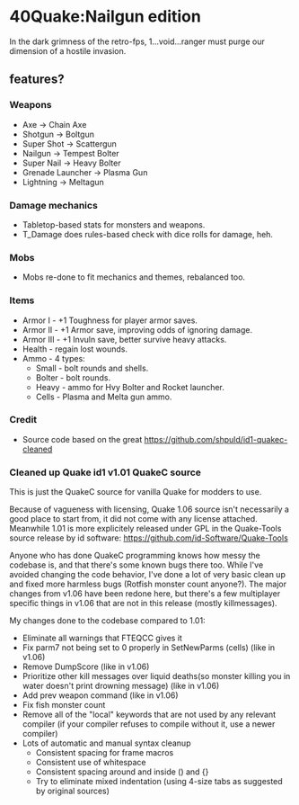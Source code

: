 
# 40Quake:Nailgun edition

In the dark grimness of the retro-fps, 1...void...ranger must purge our dimension of a hostile invasion.

## features?
### Weapons
+ Axe -> Chain Axe
+ Shotgun -> Boltgun
+ Super Shot -> Scattergun
+ Nailgun -> Tempest Bolter
+ Super Nail -> Heavy Bolter
+ Grenade Launcher -> Plasma Gun
+ Lightning -> Meltagun

### Damage mechanics
+ Tabletop-based stats for monsters and weapons.
+ T_Damage does rules-based check with dice rolls for damage, heh.

### Mobs
+ Mobs re-done to fit mechanics and themes, rebalanced too.

### Items
+ Armor I - +1 Toughness for player armor saves.
+ Armor II - +1 Armor save, improving odds of ignoring damage.
+ Armor III - +1 Invuln save, better survive heavy attacks.
+ Health - regain lost wounds.
+ Ammo - 4 types:
  + Small - bolt rounds and shells.
  + Bolter - bolt rounds.
  + Heavy - ammo for Hvy Bolter and Rocket launcher.
  + Cells - Plasma and Melta gun ammo.

### Credit
+ Source code based on the great https://github.com/shpuld/id1-quakec-cleaned

### Cleaned up Quake id1 v1.01 QuakeC source

This is just the QuakeC source for vanilla Quake for modders to use.

Because of vagueness with licensing, Quake 1.06 source isn't necessarily a good place to start from, it did not come with any license attached. Meanwhile 1.01 is more explicitely released under GPL in the Quake-Tools source release by id software: https://github.com/id-Software/Quake-Tools

Anyone who has done QuakeC programming knows how messy the codebase is, and that there's some known bugs there too. While I've avoided changing the code behavior, I've done a lot of very basic clean up and fixed more harmless bugs (Rotfish monster count anyone?). The major changes from v1.06 have been redone here, but there's a few multiplayer specific things in v1.06 that are not in this release (mostly killmessages). 

My changes done to the codebase compared to 1.01:
- Eliminate all warnings that FTEQCC gives it
- Fix parm7 not being set to 0 properly in SetNewParms (cells) (like in v1.06)
- Remove DumpScore (like in v1.06)
- Prioritize other kill messages over liquid deaths(so monster killing you in water doesn't print drowning message) (like in v1.06)
- Add prev weapon command (like in v1.06)
- Fix fish monster count
- Remove all of the "local" keywords that are not used by any relevant compiler (if your compiler refuses to compile without it, use a newer compiler)
- Lots of automatic and manual syntax cleanup
  - Consistent spacing for frame macros
  - Consistent use of whitespace
  - Consistent spacing around and inside () and {}
  - Try to eliminate mixed indentation (using 4-size tabs as suggested by original sources)
